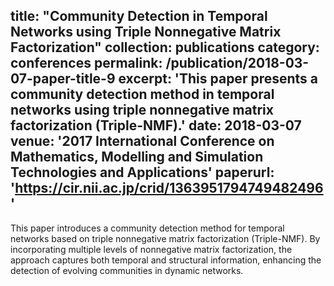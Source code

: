 title: "Community Detection in Temporal Networks using Triple Nonnegative Matrix Factorization"
collection: publications
category: conferences
permalink: /publication/2018-03-07-paper-title-9
excerpt: 'This paper presents a community detection method in temporal networks using triple nonnegative matrix factorization (Triple-NMF).'
date: 2018-03-07
venue: '2017 International Conference on Mathematics, Modelling and Simulation Technologies and Applications'
paperurl: 'https://cir.nii.ac.jp/crid/1363951794749482496'
---
This paper introduces a community detection method for temporal networks based on triple nonnegative matrix factorization (Triple-NMF). By incorporating multiple levels of nonnegative matrix factorization, the approach captures both temporal and structural information, enhancing the detection of evolving communities in dynamic networks.
